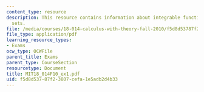 ```yaml
---
content_type: resource
description: This resource contains information about integrable function and inductive
  sets.
file: /media/courses/18-014-calculus-with-theory-fall-2010/f5d8d53787f23807cefa1e5adb2d4b33_MIT18_014F10_ex1.pdf
file_type: application/pdf
learning_resource_types:
- Exams
ocw_type: OCWFile
parent_title: Exams
parent_type: CourseSection
resourcetype: Document
title: MIT18_014F10_ex1.pdf
uid: f5d8d537-87f2-3807-cefa-1e5adb2d4b33
---
```

